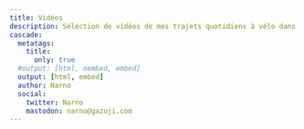 ```yaml
---
title: Vidéos
description: Sélection de vidéos de mes trajets quotidiens à vélo dans Paris et sa banlieue.
cascade:
  metatags:
    title:
      only: true
  #output: [html, oembed, embed]
  output: [html, embed]
  author: Narno
  social:
    twitter: Narno
    mastodon: narno@gazuji.com
---
```

